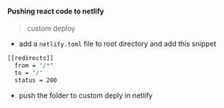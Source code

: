 #### Pushing react code to netlify 
> custom deploy 
- add a `netlify.toml` file to root directory and add this snippet 
```bash
[[redirects]]
  from = "/*"
  to = "/"
  status = 200
```
- push the folder to custom deply in netlify 